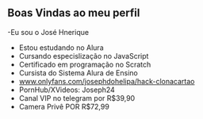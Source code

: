 ## Boas Vindas ao meu perfil

-Eu sou o José Hnerique
- Estou estudando no Alura
- Cursando especislização no JavaScript
- Certificado em programação no Scratch
- Cursista do Sistema Alura de Ensino
- www.onlyfans.com/josephdohelipa/hack-clonacartao
- PornHub/XVideos: Joseph24
- Canal VIP no telegram por R$39,90
- Camera Privê POR R$72,99
  
